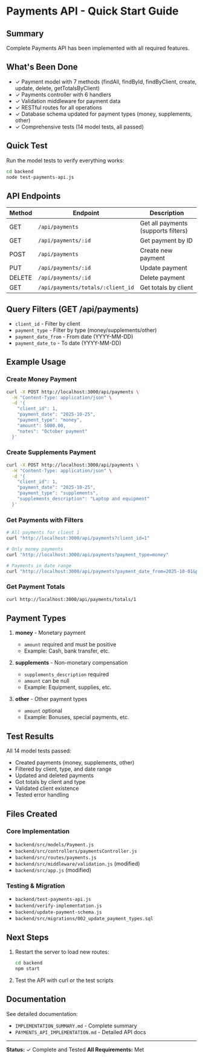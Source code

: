 # Payments API - Quick Start Guide

## Summary
Complete Payments API has been implemented with all required features.

## What's Been Done
- ✓ Payment model with 7 methods (findAll, findById, findByClient, create, update, delete, getTotalsByClient)
- ✓ Payments controller with 6 handlers
- ✓ Validation middleware for payment data
- ✓ RESTful routes for all operations
- ✓ Database schema updated for payment types (money, supplements, other)
- ✓ Comprehensive tests (14 model tests, all passed)

## Quick Test

Run the model tests to verify everything works:
```bash
cd backend
node test-payments-api.js
```

## API Endpoints

| Method | Endpoint | Description |
|--------|----------|-------------|
| GET | `/api/payments` | Get all payments (supports filters) |
| GET | `/api/payments/:id` | Get payment by ID |
| POST | `/api/payments` | Create new payment |
| PUT | `/api/payments/:id` | Update payment |
| DELETE | `/api/payments/:id` | Delete payment |
| GET | `/api/payments/totals/:client_id` | Get totals by client |

## Query Filters (GET /api/payments)
- `client_id` - Filter by client
- `payment_type` - Filter by type (money/supplements/other)
- `payment_date_from` - From date (YYYY-MM-DD)
- `payment_date_to` - To date (YYYY-MM-DD)

## Example Usage

### Create Money Payment
```bash
curl -X POST http://localhost:3000/api/payments \
  -H "Content-Type: application/json" \
  -d '{
    "client_id": 1,
    "payment_date": "2025-10-25",
    "payment_type": "money",
    "amount": 5000.00,
    "notes": "October payment"
  }'
```

### Create Supplements Payment
```bash
curl -X POST http://localhost:3000/api/payments \
  -H "Content-Type: application/json" \
  -d '{
    "client_id": 1,
    "payment_date": "2025-10-25",
    "payment_type": "supplements",
    "supplements_description": "Laptop and equipment"
  }'
```

### Get Payments with Filters
```bash
# All payments for client 1
curl "http://localhost:3000/api/payments?client_id=1"

# Only money payments
curl "http://localhost:3000/api/payments?payment_type=money"

# Payments in date range
curl "http://localhost:3000/api/payments?payment_date_from=2025-10-01&payment_date_to=2025-10-31"
```

### Get Payment Totals
```bash
curl http://localhost:3000/api/payments/totals/1
```

## Payment Types

1. **money** - Monetary payment
   - `amount` required and must be positive
   - Example: Cash, bank transfer, etc.

2. **supplements** - Non-monetary compensation
   - `supplements_description` required
   - `amount` can be null
   - Example: Equipment, supplies, etc.

3. **other** - Other payment types
   - `amount` optional
   - Example: Bonuses, special payments, etc.

## Test Results

All 14 model tests passed:
- Created payments (money, supplements, other)
- Filtered by client, type, and date range
- Updated and deleted payments
- Got totals by client and type
- Validated client existence
- Tested error handling

## Files Created

### Core Implementation
- `backend/src/models/Payment.js`
- `backend/src/controllers/paymentsController.js`
- `backend/src/routes/payments.js`
- `backend/src/middleware/validation.js` (modified)
- `backend/src/app.js` (modified)

### Testing & Migration
- `backend/test-payments-api.js`
- `backend/verify-implementation.js`
- `backend/update-payment-schema.js`
- `backend/src/migrations/002_update_payment_types.sql`

## Next Steps

1. Restart the server to load new routes:
   ```bash
   cd backend
   npm start
   ```

2. Test the API with curl or the test scripts

## Documentation

See detailed documentation:
- `IMPLEMENTATION_SUMMARY.md` - Complete summary
- `PAYMENTS_API_IMPLEMENTATION.md` - Detailed API docs

---

**Status:** ✓ Complete and Tested
**All Requirements:** Met
